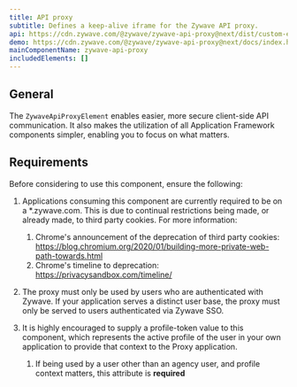 ```yaml
---
title: API proxy
subtitle: Defines a keep-alive iframe for the Zywave API proxy.
api: https://cdn.zywave.com/@zywave/zywave-api-proxy@next/dist/custom-elements.json
demo: https://cdn.zywave.com/@zywave/zywave-api-proxy@next/docs/index.html
mainComponentName: zywave-api-proxy
includedElements: []
---
```


## General

The `ZywaveApiProxyElement` enables easier, more secure client-side API communication. It also makes the utilization of all Application Framework components simpler, enabling you to focus on what matters.

## Requirements

Before considering to use this component, ensure the following:

1. Applications consuming this component are currently required to be on a *.zywave.com. This is due to continual restrictions being made, or already made, to third party cookies. For more information:

   1. Chrome's announcement of the deprecation of third party cookies: <https://blog.chromium.org/2020/01/building-more-private-web-path-towards.html>
   2. Chrome's timeline to deprecation: <https://privacysandbox.com/timeline/>
2. The proxy must only be used by users who are authenticated with Zywave. If your application serves a distinct user base, the proxy must only be served to users authenticated via Zywave SSO.
3. It is highly encouraged to supply a profile-token value to this component, which represents the active profile of the user in your own application to provide that context to the Proxy application.

   1. If being used by a user other than an agency user, and profile context matters, this attribute is **required**